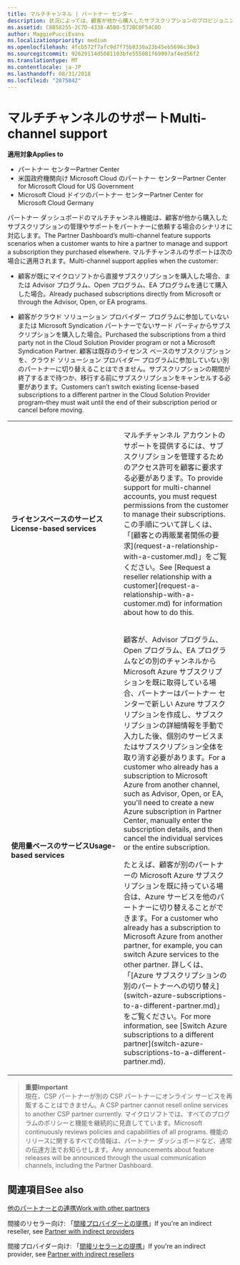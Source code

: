 ```yaml
---
title: マルチチャンネル | パートナー センター
description: 状況によっては、顧客が他から購入したサブスクリプションのプロビジョニングやサポートをパートナーに依頼する場合があります。
ms.assetid: C8B58255-2C7D-4338-A5B0-572BC0F54C0D
author: MaggiePucciEvans
ms.localizationpriority: medium
ms.openlocfilehash: 4fcb572f7afc9d7f75b8330a23b45eb5696c30e3
ms.sourcegitcommit: 92629114d5081103bfe555081f69997af4ed56f2
ms.translationtype: MT
ms.contentlocale: ja-JP
ms.lasthandoff: 08/31/2018
ms.locfileid: "2875842"
---
```

# <a name="multi-channel-support"></a><span data-ttu-id="b8751-103">マルチチャンネルのサポート</span><span class="sxs-lookup"><span data-stu-id="b8751-103">Multi-channel support</span></span>

**<span data-ttu-id="b8751-104">適用対象</span><span class="sxs-lookup"><span data-stu-id="b8751-104">Applies to</span></span>**

-  <span data-ttu-id="b8751-105">パートナー センター</span><span class="sxs-lookup"><span data-stu-id="b8751-105">Partner Center</span></span>
-  <span data-ttu-id="b8751-106">米国政府機関向け Microsoft Cloud のパートナー センター</span><span class="sxs-lookup"><span data-stu-id="b8751-106">Partner Center for Microsoft Cloud for US Government</span></span>
-  <span data-ttu-id="b8751-107">Microsoft Cloud ドイツのパートナー センター</span><span class="sxs-lookup"><span data-stu-id="b8751-107">Partner Center for Microsoft Cloud Germany</span></span>

<span data-ttu-id="b8751-108">パートナー ダッシュボードのマルチチャンネル機能は、顧客が他から購入したサブスクリプションの管理やサポートをパートナーに依頼する場合のシナリオに対応します。</span><span class="sxs-lookup"><span data-stu-id="b8751-108">The Partner Dashboard’s multi-channel feature supports scenarios when a customer wants to hire a partner to manage and support a subscription they purchased elsewhere.</span></span> <span data-ttu-id="b8751-109">マルチチャンネルのサポートは次の場合に適用されます。</span><span class="sxs-lookup"><span data-stu-id="b8751-109">Multi-channel support applies when the customer:</span></span>

-   <span data-ttu-id="b8751-110">顧客が既にマイクロソフトから直接サブスクリプションを購入した場合、または Advisor プログラム、Open プログラム、EA プログラムを通じて購入した場合。</span><span class="sxs-lookup"><span data-stu-id="b8751-110">Already puchased subscriptions directly from Microsoft or through the Advisor, Open, or EA programs.</span></span>

-   <span data-ttu-id="b8751-111">顧客がクラウド ソリューション プロバイダー プログラムに参加していないまたは Microsoft Syndication パートナーでないサード パーティからサブスクリプションを購入した場合。</span><span class="sxs-lookup"><span data-stu-id="b8751-111">Purchased the subscriptions from a third party not in the Cloud Solution Provider program or not a Microsoft Syndication Partner.</span></span> <span data-ttu-id="b8751-112">顧客は既存のライセンス ベースのサブスクリプションを、クラウド ソリューション プロバイダー プログラムに参加していない別のパートナーに切り替えることはできません。サブスクリプションの期間が終了するまで待つか、移行する前にサブスクリプションをキャンセルする必要があります。</span><span class="sxs-lookup"><span data-stu-id="b8751-112">Customers can’t switch existing license-based subscriptions to a different partner in the Cloud Solution Provider program–they must wait until the end of their subscription period or cancel before moving.</span></span>


<table>
<colgroup>
<col width="50%" />
<col width="50%" />
</colgroup>
<tbody>
<tr class="odd">
<td><p><strong><span data-ttu-id="b8751-113">ライセンスベースのサービス</span><span class="sxs-lookup"><span data-stu-id="b8751-113">License-based services</span></span></strong></p></td>
<td><p><span data-ttu-id="b8751-114">マルチチャンネル アカウントのサポートを提供するには、サブスクリプションを管理するためのアクセス許可を顧客に要求する必要があります。</span><span class="sxs-lookup"><span data-stu-id="b8751-114">To provide support for multi-channel accounts, you must request permissions from the customer to manage their subscriptions.</span></span> <span data-ttu-id="b8751-115">この手順について詳しくは、「[顧客との再販業者関係の要求](request-a-relationship-with-a-customer.md)」をご覧ください。</span><span class="sxs-lookup"><span data-stu-id="b8751-115">See [Request a reseller relationship with a customer](request-a-relationship-with-a-customer.md) for information about how to do this.</span></span></p></td>
</tr>
<tr class="even">
<td><p><strong><span data-ttu-id="b8751-116">使用量ベースのサービス</span><span class="sxs-lookup"><span data-stu-id="b8751-116">Usage-based services</span></span></strong></p></td>
<td>
<p><span data-ttu-id="b8751-117">顧客が、Advisor プログラム、Open プログラム、EA プログラムなどの別のチャンネルから Microsoft Azure サブスクリプションを既に取得している場合、パートナーはパートナー センターで新しい Azure サブスクリプションを作成し、サブスクリプションの詳細情報を手動で入力した後、個別のサービスまたはサブスクリプション全体を取り消す必要があります。</span><span class="sxs-lookup"><span data-stu-id="b8751-117">For a customer who already has a subscription to Microsoft Azure from another channel, such as Advisor, Open, or EA, you'll need to create a new Azure subscription in Partner Center, manually enter the subscription details, and then cancel the individual services or the entire subscription.</span></span></p>
<p><span data-ttu-id="b8751-118">たとえば、顧客が別のパートナーの Microsoft Azure サブスクリプションを既に持っている場合は、Azure サービスを他のパートナーに切り替えることができます。</span><span class="sxs-lookup"><span data-stu-id="b8751-118">For a customer who already has a subscription to Microsoft Azure from another partner, for example, you can switch Azure services to the other partner.</span></span> <span data-ttu-id="b8751-119">詳しくは、「[Azure サブスクリプションの別のパートナーへの切り替え](switch-azure-subscriptions-to-a-different-partner.md)」をご覧ください。</span><span class="sxs-lookup"><span data-stu-id="b8751-119">For more information, see [Switch Azure subscriptions to a different partner](switch-azure-subscriptions-to-a-different-partner.md).</span></span></p>
</td>
</tr>
</tbody>
</table>

>**<span data-ttu-id="b8751-120">重要</span><span class="sxs-lookup"><span data-stu-id="b8751-120">Important</span></span>**<br>
<span data-ttu-id="b8751-121">現在、CSP パートナーが別の CSP パートナーにオンライン サービスを再販することはできません。</span><span class="sxs-lookup"><span data-stu-id="b8751-121">A CSP partner cannot resell online services to another CSP partner currently.</span></span> <span data-ttu-id="b8751-122">マイクロソフトでは、すべてのプログラムのポリシーと機能を継続的に見直してています。</span><span class="sxs-lookup"><span data-stu-id="b8751-122">Microsoft continuously reviews policies and capabilities of all programs.</span></span> <span data-ttu-id="b8751-123">機能のリリースに関するすべての情報は、パートナー ダッシュボードなど、通常の伝達方法でお知らせします。</span><span class="sxs-lookup"><span data-stu-id="b8751-123">Any announcements about feature releases will be announced through the usual communication channels, including the Partner Dashboard.</span></span> 

## <a name="see-also"></a><span data-ttu-id="b8751-124">関連項目</span><span class="sxs-lookup"><span data-stu-id="b8751-124">See also</span></span>

[<span data-ttu-id="b8751-125">他のパートナーとの連携</span><span class="sxs-lookup"><span data-stu-id="b8751-125">Work with other partners</span></span>](work-with-other-partners.md)

<span data-ttu-id="b8751-126">間接のリセラー向け: 「[間接プロバイダーとの提携](indirect-reseller-tasks-in-partner-center.md)」</span><span class="sxs-lookup"><span data-stu-id="b8751-126">If you're an indirect reseller, see [Partner with indirect providers](indirect-reseller-tasks-in-partner-center.md)</span></span>

<span data-ttu-id="b8751-127">間接プロバイダー向け: 「[間接リセラーとの提携](indirect-provider-tasks-in-partner-center.md)」</span><span class="sxs-lookup"><span data-stu-id="b8751-127">If you're an indirect provider, see [Partner with indirect resellers](indirect-provider-tasks-in-partner-center.md)</span></span> 

 

 



